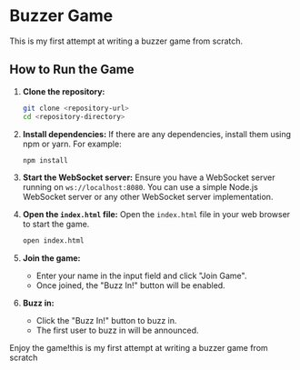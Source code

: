 # Buzzer Game

This is my first attempt at writing a buzzer game from scratch.

## How to Run the Game

1. **Clone the repository:**
    ```sh
    git clone <repository-url>
    cd <repository-directory>
    ```

2. **Install dependencies:**
    If there are any dependencies, install them using npm or yarn. For example:
    ```sh
    npm install
    ```

3. **Start the WebSocket server:**
    Ensure you have a WebSocket server running on `ws://localhost:8080`. You can use a simple Node.js WebSocket server or any other WebSocket server implementation.

4. **Open the `index.html` file:**
    Open the `index.html` file in your web browser to start the game.
    ```sh
    open index.html
    ```

5. **Join the game:**
    - Enter your name in the input field and click "Join Game".
    - Once joined, the "Buzz In!" button will be enabled.

6. **Buzz in:**
    - Click the "Buzz In!" button to buzz in.
    - The first user to buzz in will be announced.

Enjoy the game!this is my first attempt at writing a buzzer game from scratch
